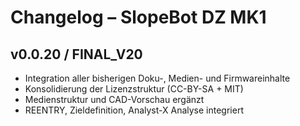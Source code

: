 # Changelog – SlopeBot DZ MK1

## v0.0.20 / FINAL_V20
- Integration aller bisherigen Doku-, Medien- und Firmwareinhalte
- Konsolidierung der Lizenzstruktur (CC-BY-SA + MIT)
- Medienstruktur und CAD-Vorschau ergänzt
- REENTRY, Zieldefinition, Analyst-X Analyse integriert
